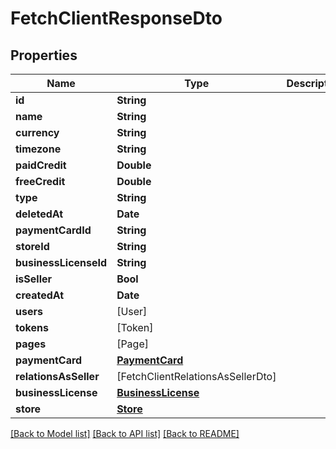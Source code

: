 # FetchClientResponseDto

## Properties
Name | Type | Description | Notes
------------ | ------------- | ------------- | -------------
**id** | **String** |  | 
**name** | **String** |  | 
**currency** | **String** |  | 
**timezone** | **String** |  | 
**paidCredit** | **Double** |  | 
**freeCredit** | **Double** |  | 
**type** | **String** |  | 
**deletedAt** | **Date** |  | 
**paymentCardId** | **String** |  | 
**storeId** | **String** |  | 
**businessLicenseId** | **String** |  | 
**isSeller** | **Bool** |  | 
**createdAt** | **Date** |  | 
**users** | [User] |  | 
**tokens** | [Token] |  | 
**pages** | [Page] |  | 
**paymentCard** | [**PaymentCard**](PaymentCard.md) |  | 
**relationsAsSeller** | [FetchClientRelationsAsSellerDto] |  | [optional] 
**businessLicense** | [**BusinessLicense**](BusinessLicense.md) |  | [optional] 
**store** | [**Store**](Store.md) |  | [optional] 

[[Back to Model list]](../README.md#documentation-for-models) [[Back to API list]](../README.md#documentation-for-api-endpoints) [[Back to README]](../README.md)


